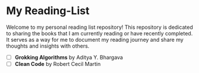 # My Reading-List

Welcome to my personal reading list repository! This repository is dedicated to sharing the books that I am currently reading or have recently completed. It serves as a way for me to document my reading journey and share my thoughts and insights with others.

- [ ] **Grokking Algorithms** by Aditya Y. Bhargava
- [ ] **Clean Code** by Robert Cecil Martin
